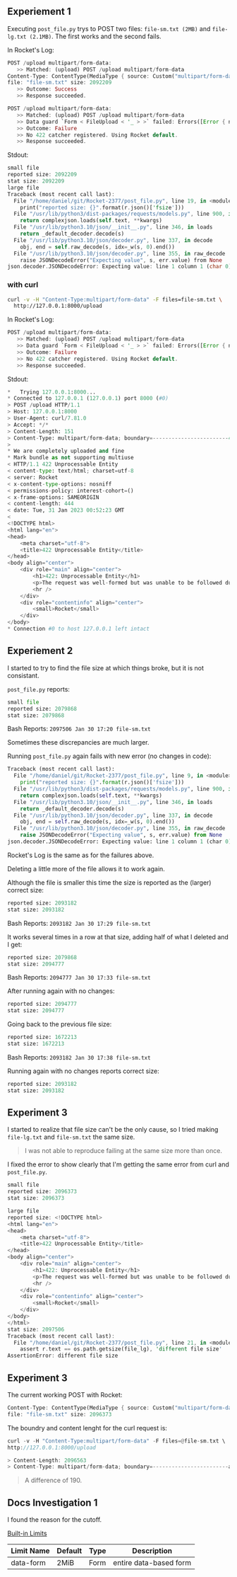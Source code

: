 
## Experiement 1
Executing `post_file.py` trys to POST two files:
    `file-sm.txt (2MB)` and `file-lg.txt (2.1MB)`.
The first works and the second fails.

In Rocket's Log:
```rs
POST /upload multipart/form-data:
   >> Matched: (upload) POST /upload multipart/form-data
Content-Type: ContentType(MediaType { source: Custom("multipart/form-data; boundary=c8deca0ab02b6d2195caac176c42f273"), top: (0, 9), sub: (10, 19), params: Dynamic([((21, 29), (30, 62))]) })
file: "file-sm.txt" size: 2092209
   >> Outcome: Success
   >> Response succeeded.

POST /upload multipart/form-data:
   >> Matched: (upload) POST /upload multipart/form-data
   >> Data guard `Form < FileUpload < '_ > >` failed: Errors([Error { name: Some("name"), value: None, kind: Missing, entity: Field }, Error { name: Some("file"), value: None, kind: Missing, entity: Field }]).
   >> Outcome: Failure
   >> No 422 catcher registered. Using Rocket default.
   >> Response succeeded.
```

Stdout:
```rs
small file
reported size: 2092209
stat size: 2092209
large file
Traceback (most recent call last):
  File "/home/daniel/git/Rocket-2377/post_file.py", line 19, in <module>
    print("reported size: {}".format(r.json()['fsize']))
  File "/usr/lib/python3/dist-packages/requests/models.py", line 900, in json
    return complexjson.loads(self.text, **kwargs)
  File "/usr/lib/python3.10/json/__init__.py", line 346, in loads
    return _default_decoder.decode(s)
  File "/usr/lib/python3.10/json/decoder.py", line 337, in decode
    obj, end = self.raw_decode(s, idx=_w(s, 0).end())
  File "/usr/lib/python3.10/json/decoder.py", line 355, in raw_decode
    raise JSONDecodeError("Expecting value", s, err.value) from None
json.decoder.JSONDecodeError: Expecting value: line 1 column 1 (char 0)
```

### with curl
```sh
curl -v -H "Content-Type:multipart/form-data" -F files=file-sm.txt \
  http://127.0.0.1:8000/upload
```
In Rocket's Log:
```rs
POST /upload multipart/form-data:
   >> Matched: (upload) POST /upload multipart/form-data
   >> Data guard `Form < FileUpload < '_ > >` failed: Errors([Error { name: Some("name"), value: None, kind: Missing, entity: Field }, Error { name: Some("file"), value: None, kind: Missing, entity: Field }]).
   >> Outcome: Failure
   >> No 422 catcher registered. Using Rocket default.
   >> Response succeeded.
```
Stdout:
```py
*   Trying 127.0.0.1:8000...
* Connected to 127.0.0.1 (127.0.0.1) port 8000 (#0)
> POST /upload HTTP/1.1
> Host: 127.0.0.1:8000
> User-Agent: curl/7.81.0
> Accept: */*
> Content-Length: 151
> Content-Type: multipart/form-data; boundary=------------------------44d852a6541e1980
> 
* We are completely uploaded and fine
* Mark bundle as not supporting multiuse
< HTTP/1.1 422 Unprocessable Entity
< content-type: text/html; charset=utf-8
< server: Rocket
< x-content-type-options: nosniff
< permissions-policy: interest-cohort=()
< x-frame-options: SAMEORIGIN
< content-length: 444
< date: Tue, 31 Jan 2023 00:52:23 GMT
< 
<!DOCTYPE html>
<html lang="en">
<head>
    <meta charset="utf-8">
    <title>422 Unprocessable Entity</title>
</head>
<body align="center">
    <div role="main" align="center">
        <h1>422: Unprocessable Entity</h1>
        <p>The request was well-formed but was unable to be followed due to semantic errors.</p>
        <hr />
    </div>
    <div role="contentinfo" align="center">
        <small>Rocket</small>
    </div>
</body>
* Connection #0 to host 127.0.0.1 left intact
```

## Experiement 2

I started to try to find the file size at which things broke, but it is not consistant.

`post_file.py` reports:
```py
small file
reported size: 2079868
stat size: 2079868
```

Bash Reports:
`2097506 Jan 30 17:20 file-sm.txt`

Sometimes these discrepancies are much larger.

Running `post_file.py` again fails with new error (no changes in code):
```py
Traceback (most recent call last):
  File "/home/daniel/git/Rocket-2377/post_file.py", line 9, in <module>
    print("reported size: {}".format(r.json()['fsize']))
  File "/usr/lib/python3/dist-packages/requests/models.py", line 900, in json
    return complexjson.loads(self.text, **kwargs)
  File "/usr/lib/python3.10/json/__init__.py", line 346, in loads
    return _default_decoder.decode(s)
  File "/usr/lib/python3.10/json/decoder.py", line 337, in decode
    obj, end = self.raw_decode(s, idx=_w(s, 0).end())
  File "/usr/lib/python3.10/json/decoder.py", line 355, in raw_decode
    raise JSONDecodeError("Expecting value", s, err.value) from None
json.decoder.JSONDecodeError: Expecting value: line 1 column 1 (char 0)
```

Rocket's Log is the same as for the failures above.

Deleting a little more of the file allows it to work again.

Although the file is smaller this time the size is reported as the (larger) correct size:
```py
reported size: 2093182
stat size: 2093182
```

Bash Reports:
`2093182 Jan 30 17:29 file-sm.txt`

It works several times in a row at that size, adding half of what I deleted and I get:
```py
reported size: 2079868
stat size: 2094777
```

Bash Reports:
`2094777 Jan 30 17:33 file-sm.txt`

After running again with no changes:
```py
reported size: 2094777
stat size: 2094777
```

Going back to the previous file size:
```py
reported size: 1672213
stat size: 1672213
```
Bash Reports:
`2093182 Jan 30 17:38 file-sm.txt`

Running again with no changes reports correct size:
```py
reported size: 2093182
stat size: 2093182
```

## Experiment 3

I started to realize that file size can't be the only cause, so I tried making `file-lg.txt` and `file-sm.txt` the same size.

> I was not able to reproduce failing at the same size more than once.

I fixed the error to show clearly that I'm getting the same error from curl and `post_file.py`.

```rs
small file
reported size: 2096373
stat size: 2096373

large file
reported size: <!DOCTYPE html>
<html lang="en">
<head>
    <meta charset="utf-8">
    <title>422 Unprocessable Entity</title>
</head>
<body align="center">
    <div role="main" align="center">
        <h1>422: Unprocessable Entity</h1>
        <p>The request was well-formed but was unable to be followed due to semantic errors.</p>
        <hr />
    </div>
    <div role="contentinfo" align="center">
        <small>Rocket</small>
    </div>
</body>
</html>
stat size: 2097506
Traceback (most recent call last):
  File "/home/daniel/git/Rocket-2377/post_file.py", line 21, in <module>
    assert r.text == os.path.getsize(file_lg), 'different file size'
AssertionError: different file size
```

## Experiment 3

The current working POST with Rocket:
```rs
Content-Type: ContentType(MediaType { source: Custom("multipart/form-data; boundary=04e748fd5c1edb299e03ce40251a634a"), top: (0, 9), sub: (10, 19), params: Dynamic([((21, 29), (30, 62))]) })
file: "file-sm.txt" size: 2096373
```

The boundry and content lenght for the curl request is:
```rs
curl -v -H "Content-Type:multipart/form-data" -F files=@file-sm.txt \
http://127.0.0.1:8000/upload

> Content-Length: 2096563
> Content-Type: multipart/form-data; boundary=------------------------a77db0822c11386a
```

> A difference of 190.

## Docs Investigation 1

I found the reason for the cutoff.

[Built-in Limits](https://api.rocket.rs/v0.5-rc/rocket/data/struct.Limits.html#built-in-limits)

| Limit Name |	Default	| Type |	Description |
|--|--|--|--|
| data-form |	2MiB |	Form |	entire data-based form |
